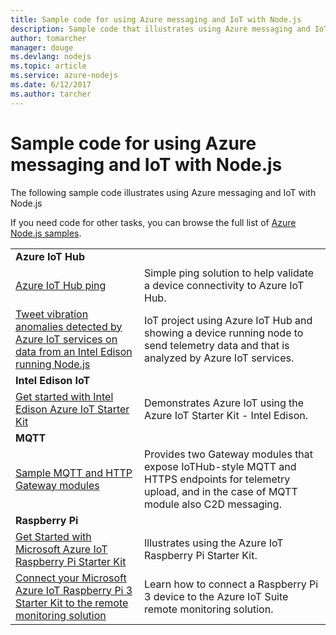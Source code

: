 ```yaml
---
title: Sample code for using Azure messaging and IoT with Node.js
description: Sample code that illustrates using Azure messaging and IoT with Node.js
author: tomarcher
manager: douge
ms.devlang: nodejs
ms.topic: article
ms.service: azure-nodejs
ms.date: 6/12/2017
ms.author: tarcher
---
```


# Sample code for using Azure messaging and IoT with Node.js

The following sample code illustrates using Azure messaging and IoT with Node.js

If you need code for other tasks, you can browse the full list of [Azure Node.js samples](https://azure.microsoft.com/resources/samples/?term=nodejs).

| | |
|---|---|
| **Azure IoT Hub** ||
| [Azure IoT Hub ping](https://github.com/Azure-Samples/iot-hub-node-ping) | Simple ping solution to help validate a device connectivity to Azure IoT Hub. |
| [Tweet vibration anomalies detected by Azure IoT services on data from an Intel Edison running Node.js](https://azure.microsoft.com/en-us/resources/samples/iot-hub-nodejs-intel-edison-vibration-anomaly-detection/) | IoT project using Azure IoT Hub and showing a device running node to send telemetry data and that is analyzed by Azure IoT services. |
| **Intel Edison IoT** ||
| [Get started with Intel Edison Azure IoT Starter Kit](https://github.com/Azure-Samples/iot-hub-node-intel-edison-getstartedkit) | Demonstrates Azure IoT using the Azure IoT Starter Kit - Intel Edison. |
| **MQTT** ||
| [Sample MQTT and HTTP Gateway modules](https://github.com/Azure-Samples/iot-gateway-mqtt-http) | Provides two Gateway modules that expose IoTHub-style MQTT and HTTPS endpoints for telemetry upload, and in the case of MQTT module also C2D messaging. |
| **Raspberry Pi** ||
| [Get Started with Microsoft Azure IoT Raspberry Pi Starter Kit](https://github.com/Azure-Samples/iot-hub-node-raspberrypi-getting-started) | Illustrates using the Azure IoT Raspberry Pi Starter Kit. |
| [Connect your Microsoft Azure IoT Raspberry Pi 3 Starter Kit to the remote monitoring solution](https://azure.microsoft.com/en-us/resources/samples/iot-remote-monitoring-node-raspberrypi-getstartedkit/) | Learn how to connect a Raspberry Pi 3 device to the Azure IoT Suite remote monitoring solution. |
